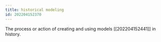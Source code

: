 ```yaml
---
title: historical modeling
id: 202204152370
---
```


The process or action of creating and using models [[202204152441]] in history.
